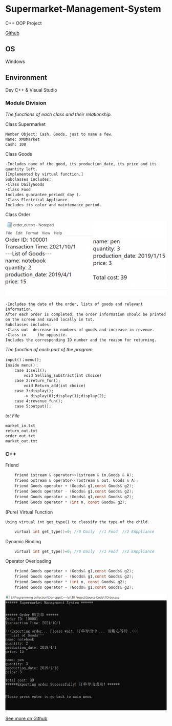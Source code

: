 # Supermarket-Management-System
 C++ OOP Project

[Github](https://github.com/PeterHUistyping/Supermarket-Management-System)

## OS
Windows

## Environment
Dev C++ & Visual Studio

### Module Division
*The functions of each class and their relationship.*

Class Supermarket

    Member Object: Cash, Goods, just to name a few.
    Name: XMUMarket 
    Cash: 100

Class Goods	

    ·Includes name of the good, its production_date, its price and its quantity left.
    [Implemented by virtual function.] 
    Subclasses includes:
    ·Class DailyGoods 
    ·Class Food
    Includes guarantee_period( day ). 
    ·Class Electrical_Appliance
    Includes its color and maintenance_period. 

Class Order

![Order_txt](asset/photo/Assignment/2/Order_txt.png)

    ·Includes the date of the order, lists of goods and relevant information.
    After each order is completed, the order information should be printed on the screen and saved locally in txt.
    Subclasses includes:
    ·Class out  decrease in numbers of goods and increase in revenue.
    ·Class in     the opposite.
    Includes the corresponding ID number and the reason for returning. 

*The function of each part of the program.*

    input()；menu();
    Inside menu()：
        case 1:sell();
            void Selling_substract(int choice)
        case 2:return_fun();
            void Return_add(int choice) 
        case 3:display();
            -> display(0);display(1);display(2);
        case 4:revenue_fun(); 
        case 5:output(); 

*txt File*

    market_in.txt  
    return_out.txt  
    order_out.txt  
    market_out.txt  

### C++ 
Friend
```c
    friend istream & operator>>(istream & in,Goods & A);
    friend ostream & operator<<(ostream & out, Goods & A);
    friend Goods operator + (Goods& g1,const Goods& g2);
    friend Goods operator - (Goods& g1,const Goods& g2);
    friend Goods operator = (Goods& g1,const Goods& g2);
    friend Goods operator * (int n, const Goods& g2);
```
(Pure) Virtual Function

    Using virtual int get_type() to classify the type of the child.
```c
    virtual int get_type()=0; //0 Daily  //1 Food  //2 EAppliance
```
Dynamic Binding
```c
    virtual int get_type()=0; //0 Daily  //1 Food  //2 EAppliance
 ```   
Operator Overloading
```c
    friend Goods operator + (Goods& g1,const Goods& g2);
    friend Goods operator - (Goods& g1,const Goods& g2);
    friend Goods operator * (int n, const Goods& g2);
    friend Goods operator = (Goods& g1,const Goods& g2);
``` 

![Order](asset/photo/Assignment/2/Order.png)

 
[See more on Github](https://github.com/PeterHUistyping/Supermarket-Management-System)